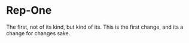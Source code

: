 # Rep-One
The first, not of its kind, but kind of its.
This is the first change, and its a change for changes sake. 
